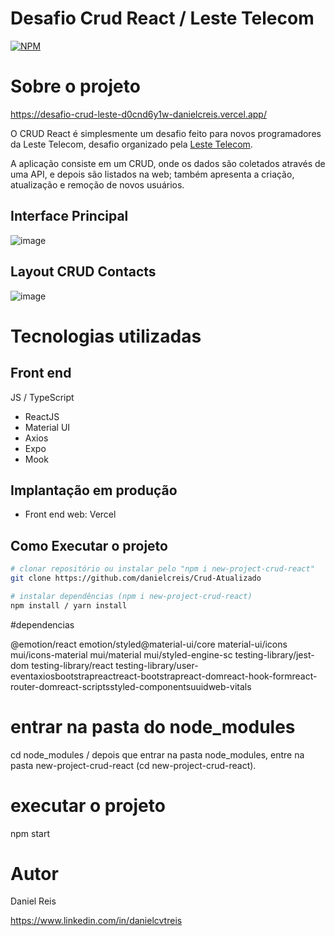 # Desafio Crud React / Leste Telecom
[![NPM](https://img.shields.io/npm/l/react)](https://github.com/devsuperior/sds1-wmazoni/blob/master/LICENSE) 

# Sobre o projeto

https://desafio-crud-leste-d0cnd6y1w-danielcreis.vercel.app/

O CRUD React é simplesmente um desafio feito para novos programadores da Leste Telecom, desafio organizado pela [Leste Telecom](https://www.lestetelecom.com.br/?gclid=Cj0KCQiA1ZGcBhCoARIsAGQ0kkpXU4ZtdiFdnn-7osT0N4JhQ3xpsFJsGaex4c9LDGuabwV0914ADIIaAmbNEALw_wcB "Site da Leste").

A aplicação consiste em um CRUD, onde os dados são coletados através de uma API, e depois são listados na web; também apresenta a criação, atualização e remoção de novos usuários.

## Interface Principal
![image](https://user-images.githubusercontent.com/75449506/204382430-50bbd6ae-0f0f-4ae7-acfb-0bc7137e7265.png)


## Layout CRUD Contacts 
![image](https://user-images.githubusercontent.com/75449506/204382574-6035cfa4-7a09-4725-8996-93b25fcf3b99.png)


# Tecnologias utilizadas

## Front end
JS / TypeScript
- ReactJS
- Material UI
- Axios
- Expo
- Mook
## Implantação em produção

- Front end web: Vercel

## Como Executar o projeto

```bash
# clonar repositório ou instalar pelo "npm i new-project-crud-react"
git clone https://github.com/danielcreis/Crud-Atualizado

# instalar dependências (npm i new-project-crud-react)
npm install / yarn install

```
#dependencias 

@emotion/react emotion/styled@material-ui/core material-ui/icons mui/icons-material mui/material mui/styled-engine-sc testing-library/jest-dom testing-library/react testing-library/user-eventaxiosbootstrapreactreact-bootstrapreact-domreact-hook-formreact-router-domreact-scriptsstyled-componentsuuidweb-vitals

# entrar na pasta do node_modules 
cd node_modules / depois que entrar na pasta node_modules, entre na pasta new-project-crud-react (cd new-project-crud-react).

# executar o projeto
npm start


# Autor

Daniel Reis

https://www.linkedin.com/in/danielcvtreis
